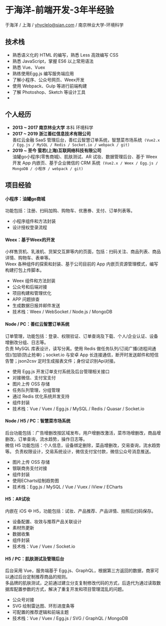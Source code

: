 # 于海洋-前端开发-3年半经验
于海洋 / 上海 / yhyclelo@sian.com / 南京林业大学-环境科学

## 技术栈
* 熟悉语义化的 HTML 的编写，熟悉 Less 高效编写 CSS
* 熟悉 JavaScript，掌握 ES6 以上常用语法
* 熟悉 Vue、Vuex
* 熟练使用Egg.js 编写服务端应用
* 了解小程序、公众号网页、Weex开发
* 使用 Webpack、Gulp 等进行前端构建
* 了解 Photoshop、Sketch 等设计工具
* 
  
## 个人经历
* **2013 ~ 2017 南京林业大学** 本科 环境科学
* **2017 ~ 2019  浙江善红信息技术有限公司**  
善红云金融 SaaS 管理后台，善红云智慧订单系统，智慧菜市场系统` (Vue2.x / Egg.js / MySQL / Redis / Socket.io / webpack / git)`
* **2019 ~ 至今  萤若(上海)互联网络科技有限公司**  
油罐go小程序(零售商城)、肌肤测试、AR 试妆、数据管理后台、基于 Weex 开发 App 内嵌页、基于企业微信的 CRM 系统` (Vue2.x / Weex / Egg.js / MongoDB / 小程序 / webpack / git)`

  

## 项目经验
#### 小程序：油罐go商城
功能包括：注册、扫码加购、购物车、优惠券、支付、订单列表等。
* 小程序组件和方法封装
* 设计授权登录流程

#### Weex：基于Weex的开发
小样售货机、乳液机、货架交互屏等内的页面，包括：扫码关注、商品列表、商品详情、购物车、表单等。  
Weex 各种组件的探索和封装、基于公司目前的 App 内嵌页资源管理模式，编写构建打包上传脚本。 
* Weex 组件和方法封装
* 公众号和后端对接
* 项目构建和管理优化
* APP 问题排查
* 生成数据日报并邮件发送
* 技术栈：Weex / WebSocket / Node.js / MongoDB

#### Node / PC：善红云智慧订单系统
订单管理，功能包括：登录、权限验证、订单查询及下载、个人/企业认证、设备增删改分组、日志等。  
负责 MySQL 库表设计，读写分离。使用 Redis 做任务队列/订阅广播(进程间通信)/加锁(防止抢单)；socket.io 与安卓 App 长连接通信，断开时发送邮件和短信告警；json2csv 定时生成报表文件；身份证识别Api对接。
* 使用 Egg.js 开发订单支付系统及后台管理相关接口
* 对接微信、支付宝支付
* 图片上传 OSS 存储
* 任务队列管理，分组管理
* 通过 Redis 优化系统并发支持
* 组件封装
* 技术栈：Vue / Vuex / Egg.js / MySQL / Redis / Quasar / Socket.io

#### Node / H5 / PC：智慧菜市场系统  
后台功能包括：广告增删改按区域发布，用户增删改激活，菜市场增删改，商品增删改，订单查询，流水趋势，操作日志等。  
微信 H5 功能包括：个人信息，设备绑定删除，菜品增删改，交易查询，流水趋势等。 
负责权限设计，交易系统设计，微信支付宝付款，微信公众号消息推送。
* 图片上传 OSS 存储
* 银联商务支付对接
* 组件封装
* 使用ECharts绘制趋势图
* 技术栈：Egg.js / MySQL / Vue / Vuex / iView / ECharts

#### H5：AR试妆
内嵌在 iOS 中 H5，功能包括：试妆、产品推荐、产品详情、拍照后扫码保存。  
* 设备配置、妆效与推荐产品关联设计
* 素材热更新
* 数据收集
* 组件封装
* 技术栈：Vue / Vuex / Socket.io

#### H5 / PC：肌肤测试及管理后台
后台采用 Vue，服务端基于 Egg.js、GraphQL，根据第三方返回的数据，商家可以通过后台定制推荐商品的规则。  
多品牌的肌肤测试，之前通过建立分支复制修改代码的方式，后迭代为通过读取数据库配置参数的方式，解决了重复开发和项目管理混乱的问题。  
* 公众号对接
* SVG 绘制雷达图、环形进度条等
* 可配置的推荐逻辑和前端主题
* 技术栈：Vue / Vuex / Egg.js / SVG / GraphQL / MongoDB

